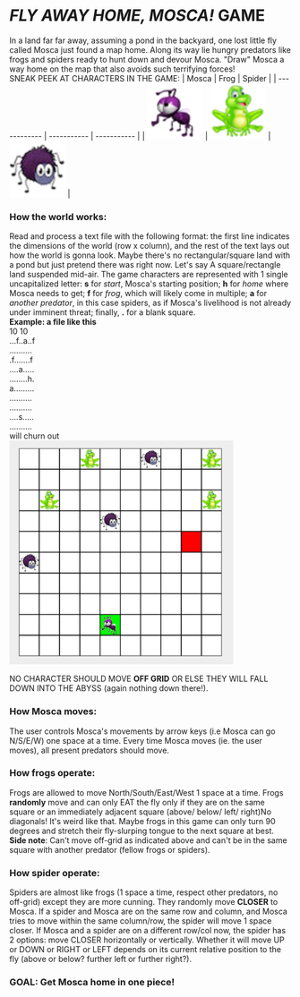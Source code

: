 # _FLY AWAY HOME, MOSCA!_ GAME

In a land far far away, assuming a pond in the backyard, one lost little fly called Mosca just found a map home. Along its way lie hungry predators like frogs and spiders ready to hunt down and devour Mosca. "Draw" Mosca a way home on the map that also avoids such terrifying forces!
<br> SNEAK PEEK AT CHARACTERS IN THE GAME:
| Mosca        | Frog        | Spider      |
| ------------ | ----------- | ----------- | 
| <img src="Moscathefly.png" width="100" height="100" />    | <img src="frog.png" width="100" height="100" />   |<img src="spider.png" width="100" height="100" /> |


### How the world works:
Read and process a text file with the following format: the first line indicates the dimensions of the world (row x column), and the rest of the text lays out how the world is gonna look. Maybe there's no rectangular/square land with a pond but just pretend there was right now. Let's say A square/rectangle land suspended mid-air. The game characters are represented with 1 single uncapitalized letter: **s** for *start*, Mosca's starting position; **h** for *home* where Mosca needs to get; **f** for *frog*, which will likely come in multiple; **a** for *another predator*, in this case spiders, as if Mosca's livelihood is not already under imminent threat; finally, **.** for a blank square.
<br>**Example: a file like this**
<br>10 10 
<br>...f..a..f
<br>..........
<br>.f.......f
<br>....a.....
<br>........h.
<br>a.........
<br>..........
<br>..........
<br>....s.....
<br>..........
<br>will churn out 
<br><img src="example.png" width="400" height="400" />

NO CHARACTER SHOULD MOVE **OFF GRID** OR ELSE THEY WILL FALL DOWN INTO THE ABYSS (again nothing down there!).

### How Mosca moves:
The user controls Mosca's movements by arrow keys (i.e Mosca can go N/S/E/W) one space at a time. Every time Mosca moves (ie. the user moves), all present predators should move.

### How frogs operate:
Frogs are allowed to move North/South/East/West 1 space at a time. Frogs **randomly** move and can only EAT the fly only if they are
on the same square or an immediately adjacent square (above/ below/ left/ right)No diagonals! It's weird like that. Maybe frogs in this game can only turn 90 degrees and stretch their fly-slurping tongue to the next square at best. <br> **Side note**: Can't move off-grid as indicated above and can't be in the same square with another predator (fellow frogs or spiders).

### How spider operate:
Spiders are almost like frogs (1 space a time, respect other predators, no off-grid) except they are more cunning. They randomly move **CLOSER** to Mosca. If a spider and Mosca are on the same row and column, and Mosca tries to move within the same column/row, the spider will move 1 space closer. If Mosca and a spider are on a different row/col now, the spider has 2 options: move CLOSER horizontally or vertically. Whether it will move UP or DOWN or RIGHT or LEFT depends on its current relative position to the fly (above or below? further left or further right?).

### GOAL: Get Mosca home in one piece!
